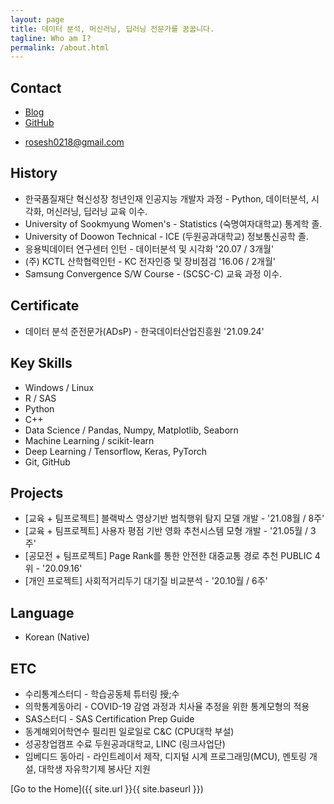 ```yaml
---
layout: page
title: 데이터 분석, 머신러닝, 딥러닝 전문가를 꿈꿉니다.
tagline: Who am I?
permalink: /about.html
---
```


## Contact
+ [Blog](https://sosodoit.github.io)
+ [GitHub](https://github.com/sosodoit)
<!-- + [LinkedIn](https://www.linkedin.com/in/sosodoit/) -->
<!-- + [YouTube](https://www.youtube.com/) -->
+ <rosesh0218@gmail.com>


## History
+ 한국품질재단 혁신성장 청년인재 인공지능 개발자 과정 - Python, 데이터분석, 시각화, 머신러닝, 딥러닝 교육 이수.
+ University of Sookmyung Women's - Statistics (숙명여자대학교) 통계학 졸.
+ University of Doowon Technical - ICE (두원공과대학교) 정보통신공학 졸.
+ 응용빅데이터 연구센터 인턴 - 데이터분석 및 시각화 '20.07 / 3개월'
+ (주) KCTL 산학협력인턴 - KC 전자인증 및 장비점검 '16.06 / 2개월' 
+ Samsung Convergence S/W Course - (SCSC-C) 교육 과정 이수.


## Certificate
+ 데이터 분석 준전문가(ADsP) - 한국데이터산업진흥원 '21.09.24'


## Key Skills
+ Windows / Linux
+ R / SAS
+ Python
+ C++
+ Data Science / Pandas, Numpy, Matplotlib, Seaborn
+ Machine Learning / scikit-learn
+ Deep Learning / Tensorflow, Keras, PyTorch
+ Git, GitHub


## Projects
+ [교육 + 팀프로젝트] 블랙박스 영상기반 범칙행위 탐지 모델 개발 - '21.08월 / 8주'
+ [교육 + 팀프로젝트] 사용자 평점 기반 영화 추천시스템 모형 개발 - '21.05월 / 3주'
+ [공모전 + 팀프로젝트] Page Rank를 통한 안전한 대중교통 경로 추천 PUBLIC 4위 - '20.09.16'
+ [개인 프로젝트] 사회적거리두기 대기질 비교분석 - '20.10월 / 6주'


## Language
+ Korean (Native)


## ETC
+ 수리통계스터디 - 학습공동체 튜터링 授;수
+ 의학통계동아리 - COVID-19 감염 과정과 치사율 추정을 위한 통계모형의 적용
+ SAS스터디 - SAS Certification Prep Guide
+ 동계해외어학연수 필리핀 일로일로 C&C (CPU대학 부설)
+ 성공창업캠프 수료 두원공과대학교, LINC (링크사업단)
+ 임베디드 동아리 - 라인트레이서 제작, 디지털 시계 프로그래밍(MCU), 멘토링 개설, 대학생 자유학기제 봉사단 지원


[Go to the Home]({{ site.url }}{{ site.baseurl }})

